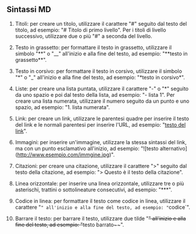 ## Sintassi MD

1. Titoli: per creare un titolo, utilizzare il carattere "#" seguito dal testo del titolo, ad esempio: "\# Titolo di primo livello". Per i titoli di livello successivo, utilizzare due o più "#" a seconda del livello.

2. Testo in grassetto: per formattare il testo in grassetto, utilizzare il simbolo "\*\*" o "\_\_" all'inizio e alla fine del testo, ad esempio: "\*\*testo in grassetto\*\*".

3. Testo in corsivo: per formattare il testo in corsivo, utilizzare il simbolo "\*" o "\_" all'inizio e alla fine del testo, ad esempio: "\*testo in corsivo\*".

4. Liste: per creare una lista puntata, utilizzare il carattere "-" o "\*" seguito da uno spazio e poi dal testo della lista, ad esempio: "- lista 1". Per creare una lista numerata, utilizzare il numero seguito da un punto e uno spazio, ad esempio: "1. lista numerata".

5. Link: per creare un link, utilizzare le parentesi quadre per inserire il testo del link e le normali parentesi per inserire l'URL, ad esempio: "[testo del link](http://www.esempio.com)".

6. Immagini: per inserire un'immagine, utilizzare la stessa sintassi del link, ma con un punto esclamativo all'inizio, ad esempio: "!\[testo alternativo\](http://www.esempio.com/immgine.jpg)".

7. Citazioni: per creare una citazione, utilizzare il carattere ">" seguito dal testo della citazione, ad esempio: "> Questo è il testo della citazione".

8. Linea orizzontale: per inserire una linea orizzontale, utilizzare tre o più asterischi, trattini o sottolineature consecutivi, ad esempio: "***".

9. Codice in linea: per formattare il testo come codice in linea, utilizzare il carattere "`" all'inizio e alla fine del testo, ad esempio: "`codice`".

10. Barrare il testo: per barrare il testo, utilizzare due tilde "~~" all'inizio e alla fine del testo, ad esempio: "~~testo barrato~~".